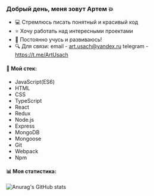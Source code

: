 ### Добрый день, меня зовут Артем 💥
* 💻 Стремлюсь писать понятный и красивый код
* ⭐ Хочу работать над интересными проектами
* 🚀 Постоянно учусь и развиваюсь!
* 🔍 Для связи: 
email - art.usach@yandex.ru
telegram - https://t.me/ArtUsach

#### 🔧 Мой стек:
* JavaScript(ES6)
* HTML
* CSS
* TypeScript
* React
* Redux
* Node.js
* Express 
* MongoDB
* Mongoose
* Git
* Webpack
* Npm

#### 📊 Моя статистика:

![Anurag's GitHub stats](https://github-readme-stats.vercel.app/api?username=Artem-Usachev&count_private=true&count_private=true&show_icons=true&theme=slateorange)


